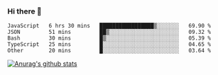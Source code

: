 ### Hi there 👋



<!--
**webB1an/webB1an** is a ✨ _special_ ✨ repository because its `README.md` (this file) appears on your GitHub profile.

Here are some ideas to get you started:

- 🔭 I’m currently working on ...
- 🌱 I’m currently learning ...
- 👯 I’m looking to collaborate on ...
- 🤔 I’m looking for help with ...
- 💬 Ask me about ...
- 📫 How to reach me: ...
- 😄 Pronouns: ...
- ⚡ Fun fact: ...
-->

<!--START_SECTION:waka-->
```text
JavaScript   6 hrs 30 mins   █████████████████▒░░░░░░░   69.90 % 
JSON         51 mins         ██▒░░░░░░░░░░░░░░░░░░░░░░   09.32 % 
Bash         30 mins         █▒░░░░░░░░░░░░░░░░░░░░░░░   05.39 % 
TypeScript   25 mins         █░░░░░░░░░░░░░░░░░░░░░░░░   04.65 % 
Other        20 mins         █░░░░░░░░░░░░░░░░░░░░░░░░   03.64 % 
```
<!--END_SECTION:waka-->


[![Anurag's github stats](https://github-readme-stats.vercel.app/api?username=webB1an&show_icons=true&theme=radical)](https://github.com/anuraghazra/github-readme-stats)

